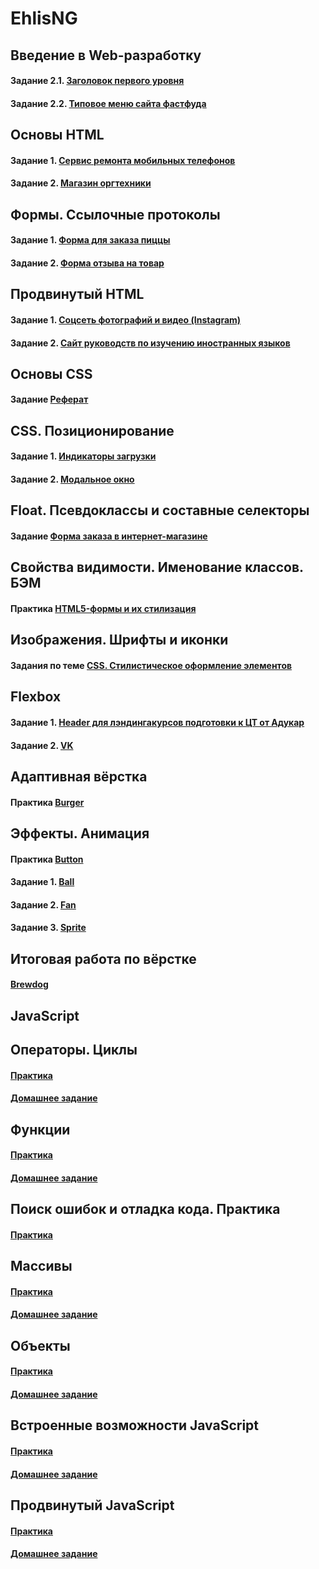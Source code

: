 # EhlisNG

## Введение в Web-разработку
#### Задание 2.1. [Заголовок первого уровня](https://jsfiddle.net/EhlisN/quw7yhxv/)
#### Задание 2.2. [Типовое меню сайта фастфуда](https://jsfiddle.net/EhlisN/b9pc045m/)
 
## Основы HTML
#### Задание 1. [Сервис ремонта мобильных телефонов](https://github.com/AdukarIT/EhlisNG/tree/master/HTML/HTML-bases%201)
#### Задание 2. [Магазин оргтехники](https://github.com/AdukarIT/EhlisNG/tree/master/HTML/HTML-bases%202)

## Формы. Ссылочные протоколы
#### Задание 1. [Форма для заказа пиццы](https://jsfiddle.net/EhlisN/0gnr3d58/)
#### Задание 2. [Форма отзыва на товар](https://jsfiddle.net/EhlisN/234f5gh8/)

## Продвинутый HTML
#### Задание 1. [Соцсеть фотографий и видео (Instagram)](https://github.com/AdukarIT/EhlisNG/tree/master/HTML/HTML-advance%201)
#### Задание 2. [Сайт руководств по изучению иностранных языков](https://github.com/AdukarIT/EhlisNG/tree/master/HTML/HTML-advance%202)

## Основы CSS
#### Задание [Реферат](https://jsfiddle.net/EhlisN/967fpmj2/)

## CSS. Позиционирование 
#### Задание 1. [Индикаторы загрузки](https://jsfiddle.net/EhlisN/vbpgLt0w/)
#### Задание 2. [Модальное окно](https://jsfiddle.net/EhlisN/dtyr13ng/)

## Float. Псевдоклассы и составные селекторы
#### Задание [Форма заказа в интернет-магазине](https://github.com/AdukarIT/EhlisNG/tree/master/CSS/Float)

## Свойства видимости. Именование классов. БЭМ
#### Практика [HTML5-формы и их стилизация](https://jsfiddle.net/EhlisN/8r3u56xv/)

## Изображения. Шрифты и иконки
#### Задания по теме [CSS. Стилистическое оформление элементов](https://github.com/AdukarIT/EhlisNG/tree/master/CSS/Images%2C%20fonts%2C%20icons)

## Flexbox
#### Задание 1. [Header для лэндингакурсов подготовки к ЦТ от Адукар](https://github.com/AdukarIT/EhlisNG/tree/master/CSS/Flexbox/Header_Adukar)
#### Задание 2. [VK](https://github.com/AdukarIT/EhlisNG/tree/master/CSS/Flexbox/vk)

## Адаптивная вёрстка
#### Практика [Burger](https://github.com/AdukarIT/EhlisNG/tree/master/CSS/burger)

## Эффекты. Анимация
#### Практика [Button](https://github.com/AdukarIT/EhlisNG/tree/master/CSS/Effects%20and%20animation/button)
#### Задание 1. [Ball](https://github.com/AdukarIT/EhlisNG/tree/master/CSS/Effects%20and%20animation/ball)
#### Задание 2. [Fan](https://github.com/AdukarIT/EhlisNG/tree/master/CSS/Effects%20and%20animation/fan)
#### Задание 3. [Sprite](https://github.com/AdukarIT/EhlisNG/tree/master/CSS/Effects%20and%20animation/sprite)

## Итоговая работа по вёрстке
#### [Brewdog](https://github.com/EhlisN/EhlisN.github.io/tree/master/Project-Brewdog)

## JavaScript

## Операторы. Циклы
#### [Практика](https://github.com/AdukarIT/EhlisNG/blob/master/JS/%D0%9E%D0%BF%D0%B5%D1%80%D0%B0%D1%82%D0%BE%D1%80%D1%8B.%20%D0%A6%D0%B8%D0%BA%D0%BB%D1%8B/practice.js)
#### [Домашнее задание](https://github.com/AdukarIT/EhlisNG/blob/master/JS/%D0%9E%D0%BF%D0%B5%D1%80%D0%B0%D1%82%D0%BE%D1%80%D1%8B.%20%D0%A6%D0%B8%D0%BA%D0%BB%D1%8B/HW.js)

## Функции
#### [Практика](https://github.com/AdukarIT/EhlisNG/blob/master/JS/Functions/practice.js)
#### [Домашнее задание](https://github.com/AdukarIT/EhlisNG/blob/master/JS/Functions/HW.js)

## Поиск ошибок и отладка кода. Практика
#### [Практика](https://github.com/AdukarIT/EhlisNG/blob/master/JS/Practice%201/practice.js)

## Массивы
#### [Практика](https://github.com/AdukarIT/EhlisNG/blob/master/JS/Array/practice.js)
#### [Домашнее задание](https://github.com/AdukarIT/EhlisNG/blob/master/JS/Array/HW.js)

## Объекты
#### [Практика](https://github.com/AdukarIT/EhlisNG/blob/master/JS/Objects/practice.js)
#### [Домашнее задание](https://github.com/AdukarIT/EhlisNG/blob/master/JS/Objects/HW.js)

## Встроенные возможности JavaScript
#### [Практика](https://github.com/AdukarIT/EhlisNG/blob/master/JS/%D0%92%D1%81%D1%82%D1%80%D0%BE%D0%B5%D0%BD%D0%BD%D1%8B%D0%B5%20%D0%B2%D0%BE%D0%B7%D0%BC%D0%BE%D0%B6%D0%BD%D0%BE%D1%81%D1%82%D0%B8%20JavaScript/practice.js)
#### [Домашнее задание](https://github.com/AdukarIT/EhlisNG/blob/master/JS/%D0%92%D1%81%D1%82%D1%80%D0%BE%D0%B5%D0%BD%D0%BD%D1%8B%D0%B5%20%D0%B2%D0%BE%D0%B7%D0%BC%D0%BE%D0%B6%D0%BD%D0%BE%D1%81%D1%82%D0%B8%20JavaScript/HW.js)

## Продвинутый JavaScript
#### [Практика](https://github.com/AdukarIT/EhlisNG/blob/master/JS/%D0%9F%D1%80%D0%BE%D0%B4%D0%B2%D0%B8%D0%BD%D1%83%D1%82%D1%8B%D0%B9%20JavaScript/practice.js)
#### [Домашнее задание](https://github.com/AdukarIT/EhlisNG/blob/master/JS/%D0%9F%D1%80%D0%BE%D0%B4%D0%B2%D0%B8%D0%BD%D1%83%D1%82%D1%8B%D0%B9%20JavaScript/HW.js)
